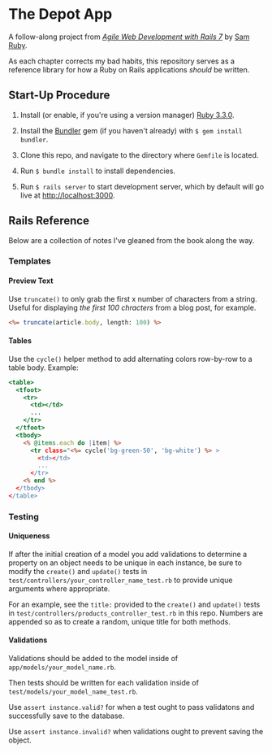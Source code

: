 # The Depot App

A follow-along project from [*Agile Web Development with Rails 7*](https://pragprog.com/titles/rails7/agile-web-development-with-rails-7/) by [Sam Ruby](https://intertwingly.net/blog/).

As each chapter corrects my bad habits, this repository serves as a reference library for how a Ruby on Rails applications *should* be written.

## Start-Up Procedure

1. Install (or enable, if you're using a version manager) [Ruby 3.3.0](https://www.ruby-lang.org/en/documentation/installation/).

2. Install the [Bundler](https://bundler.io/) gem (if you haven't already) with `$ gem install bundler`.

3. Clone this repo, and navigate to the directory where `Gemfile` is located.

4. Run `$ bundle install` to install dependencies.

5. Run `$ rails server` to start development server, which by default will go live at [http://localhost:3000](http://localhost:3000).

## Rails Reference

Below are a collection of notes I've gleaned from the book along the way.

### Templates

#### Preview Text

Use `truncate()` to only grab the first x number of characters from a string. Useful for displaying *the first 100 chracters* from a blog post, for example.

```RHTML
<%= truncate(article.body, length: 100) %>
```

#### Tables

Use the `cycle()` helper method to add alternating colors row-by-row to a table body. Example:

```RHTML
<table>
  <tfoot>
    <tr>
	  <td></td>
	  ...
	</tr>
  </tfoot>
  <tbody>
    <% @items.each do |item| %>
	  <tr class="<%= cycle('bg-green-50', 'bg-white') %> >
	    <td></td>
		...
	  </tr>
	<% end %>
  </tbody>
</table>
```

### Testing

#### Uniqueness

If after the initial creation of a model you add validations to determine a property on an object needs to be unique in each instance, be sure to modify the `create()` and `update()` tests in `test/controllers/your_controller_name_test.rb` to provide unique arguments where appropriate.

For an example, see the `title:` provided to the `create()` and `update()` tests in `test/controllers/products_controller_test.rb` in this repo. Numbers are appended so as to create a random, unique title for both methods.

#### Validations

Validations should be added to the model inside of `app/models/your_model_name.rb`.

Then tests should be written for each validation inside of `test/models/your_model_name_test.rb`.

Use `assert instance.valid?` for when a test ought to pass validatons and successfully save to the database.

Use `assert instance.invalid?` when validations ought to prevent saving the object.


